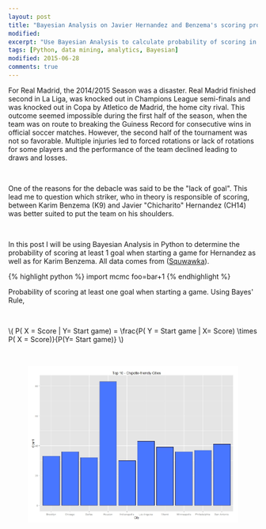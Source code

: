 ```yaml
---
layout: post
title: "Bayesian Analysis on Javier Hernandez and Benzema's scoring probabilities "
modified:
excerpt: "Use Bayesian Analysis to calculate probability of scoring in game"
tags: [Python, data mining, analytics, Bayesian]
modified: 2015-06-28
comments: true
---
```


For Real Madrid, the 2014/2015 Season was a disaster. Real Madrid finished second in La Liga, was knocked out in Champions League semi-finals and was knocked out in Copa by Atletico de Madrid, the home city rival. This outcome seemed impossible during the first half of the season, when the team was on route to breaking the Guiness Record for consecutive wins in official soccer matches. However, the second half of the tournament was not so favorable. Multiple injuries led to forced rotations or lack of rotations for some players and the performance of the team declined leading to draws and losses. 
<p><br></p>

One of the reasons for the debacle was said to be the "lack of goal". This lead me to question which striker, who in theory is responsible of scoring, between Karim Benzema (K9) and Javier "Chicharito" Hernandez (CH14) was better suited to put the team on his shoulders. 
<p><br></p>

In this post I will be using Bayesian Analysis in Python to determine the probability of scoring at least 1 goal when starting a game for Hernandez as well as for Karim Benzema. All data comes from (<a href="https://www.squawka.com/" target="_blank">Squwawka</a>).


{% highlight python %}
import mcmc
foo=bar+1
{% endhighlight %}



Probability of scoring at least one goal when starting a game. Using Bayes' Rule, 
<p><br></p>

\\( P( X = Score | Y= Start game) = \frac{P( Y = Start game | X= Score) \times P( X = Score)}{P(Y= Start game)} \\)
<p><br></p>




<figure>
     <img src="/images/Chipotle/topCities.jpeg">
    <figcaption></figcaption>
</figure>


